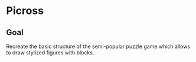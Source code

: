 # Picross

## Goal

Recreate the basic structure of the semi-popular puzzle game which allows to draw stylized figures with blocks.
